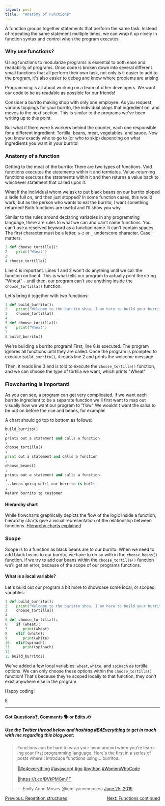 ```yaml
---
layout: post
title:  "Anatomy of Functions"
---
```


A function groups together statements that perform the same task. Instead of repeating the same statement multiple times, we can wrap it up nicely in function syntax and control when the program executes.

### Why use functions?

Using functions to modularize programs is essential to both ease and readability of programs. Once code is broken down into several different small functions that all perform their own task, not only is it easier to add to the program, it's also easier to debug and know where problems are arising.

Programming is all about working on a team of other developers. We want our code to be as readable as possible for our friends!

Consider a burrito making shop with only one employee. As you request various toppings for your burrito, the individual plops that ingredient on, and moves to the next section. This is similar to the programs we've been writing up to this point.

But what if there were 5 workers behind the counter, each one responsible for a different ingredient: Tortilla, beans, meat, vegetables, and sauce. Now you know exactly who to go to (or who to skip) depending on what ingredients you want in your burrito!

### Anatomy of a function

Getting to the meat of the burrito: There are two types of functions. Void functions executes the statements within it and termiates. Value-returning functions executes the statements within it and then returns a value back to whichever statement that called upon it.

What if the individual whom we ask to put black beans on our burrito ploped a ladle full on, and then just stopped? In some function cases, this would work, but as the person who wants to eat the burrito, I want something returned!  Both functions are useful and I'll show you why.

Similar to the rules around declaring variables in any programming language, there are rules to what we can and can't name functions. You can't use a reserved keyword as a function name. It can't contain spaces. The first character must be a letter, `a-z` or `_` underscore character. Case matters.

```python
1 def choose_tortilla():
2    print("Wheat")
3
4 choose_tortilla()
```

Line 4 is important. Lines 1 and 2 won't do anything until we call the function on line 4. This is what tells our program to actually print the string "Wheat" - until then, our program can't see anything inside the `choose_tortilla()` function.

Let's bring it together with two functions:

```python
1 def build_burrito():
2    print("Welcome to the burrito shop, I am here to build your burrito!")
3    choose_tortilla()
4
5 def choose_tortilla():
6    print("Wheat")
7
8 build_burrito()
```

We're building a burrito program!  First, line 8 is executed. The program ignores all functions until they are called. Once the program is prompted to execute `build_burrito()`, it reads line 2 and prints the welcome message.

Then, it reads line 3 and is told to execute the `choose_tortilla()` function, and we can choose the type of tortilla we want, which prints "Wheat"

### Flowcharting is important!

As you can see, a program can get very complicated. If we want each burrito ingredient to be a separate function we'll first want to map out visually how we want our program to "flow"  We wouldn't want the salsa to be put on before the rice and beans, for example!

A chart should go top to bottom as follows:

```python
build_burrito()
↓
prints out a statement and calls a function
↓
choose_tortilla()
↓
print out a statement and calls a function
↓
choose_beans()
↓
prints out a statement and calls a function
↓
...keeps going until our burrito is built
↓
Return burrito to customer
```

#### Hierarchy chart

While flowcharts graphically depicts the flow of the logic inside a function, hierarchy charts give a visual representation of the relationship between functions. [Hierarchy charts explained](http://elearning.algonquincollege.com/coursemat/mcintyb/dat2219d/lectures/33-Implementation-of-Hierarchy.htm)

### Scope

Scope is to a function as black beans are to our burrito. When we need to add black beans to our burrito, we have to do so with in the `choose_beans()` function. If we try to add our beans within the `choose_tortilla()` function we'll get an error, because of the scope of our programs functions.

#### What is a local variable?

Let's build out our program a bit more to showcase some local, or scoped, variables:

```python
1 def build_burrito():
2    print("Welcome to the buritto shop, I am here to build your burrito!")
3    choose_tortilla()
4
5 def choose_tortilla():
6    if (wheat):
7       print(wheat)
8    elif (white):
9       print(white)
10   elif(spinach):
11      print(spinach)
12
13 build_burrito()
```

We've added a few local variables: `wheat`, `white`, and `spinach` as tortilla options.  We can only choose these options within the `choose_tortilla()` function! That's because they're scoped locally to that function, they don't exist anywhere else in the program.

Happy coding!

E
<hr>
<h4>Got Questions❓, Comments 🗣 or Edits ✍</h4>
<h5>Use the Twitter thread below and hashtag <a href="https://twitter.com/hashtag/e4everything?f=tweets&vertical=default&lang=en" target="_blank">#E4Everything</a> to get in touch with me regarding this blog post:</h5>

<blockquote class="twitter-tweet" data-lang="en"><p lang="en" dir="ltr">Functions can be hard to wrap your mind around when you&#39;re learning your first programming language. Here&#39;s the first in a series of posts where I introduce functions using....burritos.<br><br>🌯<a href="https://twitter.com/hashtag/e4everything?src=hash&amp;ref_src=twsrc%5Etfw">#e4everything</a> <a href="https://twitter.com/hashtag/javascript?src=hash&amp;ref_src=twsrc%5Etfw">#javascript</a> <a href="https://twitter.com/hashtag/go?src=hash&amp;ref_src=twsrc%5Etfw">#go</a> <a href="https://twitter.com/hashtag/python?src=hash&amp;ref_src=twsrc%5Etfw">#python</a> <a href="https://twitter.com/hashtag/WomenWhoCode?src=hash&amp;ref_src=twsrc%5Etfw">#WomenWhoCode</a> <br><br>🌯<a href="https://t.co/BVkPMGmj1T">https://t.co/BVkPMGmj1T</a></p>&mdash; Emily Anne Moses (@emilyannemoses) <a href="https://twitter.com/emilyannemoses/status/1143615688591982593?ref_src=twsrc%5Etfw">June 25, 2019</a></blockquote>
<script async src="https://platform.twitter.com/widgets.js" charset="utf-8"></script>

<span><a href="https://emilyannemoses.github.io/blog/2019/06/21/repetition-structures.html" style="float:left;">Previous: Repetition structures</a><a href="https://emilyannemoses.github.io/blog/2019/07/04/functions-cont.html" style="float:right;">Next: Functions continued</a></span>